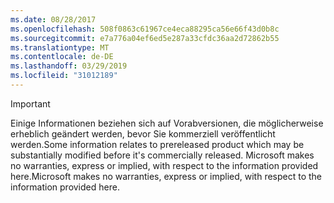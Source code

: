 ```yaml
---
ms.date: 08/28/2017
ms.openlocfilehash: 508f0863c61967ce4eca88295ca56e66f43d0b8c
ms.sourcegitcommit: e7a776a04ef6ed5e287a33cfdc36aa2d72862b55
ms.translationtype: MT
ms.contentlocale: de-DE
ms.lasthandoff: 03/29/2019
ms.locfileid: "31012189"
---
```

>[!IMPORTANT]
><span data-ttu-id="3ade3-101">Einige Informationen beziehen sich auf Vorabversionen, die möglicherweise erheblich geändert werden, bevor Sie kommerziell veröffentlicht werden.</span><span class="sxs-lookup"><span data-stu-id="3ade3-101">Some information relates to prereleased product which may be substantially modified before it's commercially released.</span></span> <span data-ttu-id="3ade3-102">Microsoft makes no warranties, express or implied, with respect to the information provided here.</span><span class="sxs-lookup"><span data-stu-id="3ade3-102">Microsoft makes no warranties, express or implied, with respect to the information provided here.</span></span>